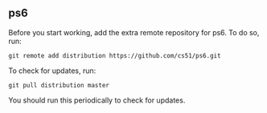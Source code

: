 
## ps6




Before you start working, add the extra remote repository for ps6. To do so, run:

`git remote add distribution https://github.com/cs51/ps6.git`

To check for updates, run:

`git pull distribution master`

You should run this periodically to check for updates.

